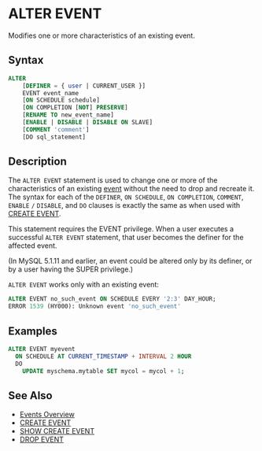 # ALTER EVENT

Modifies one or more characteristics of an existing event.

## Syntax

```sql
ALTER
    [DEFINER = { user | CURRENT_USER }]
    EVENT event_name
    [ON SCHEDULE schedule]
    [ON COMPLETION [NOT] PRESERVE]
    [RENAME TO new_event_name]
    [ENABLE | DISABLE | DISABLE ON SLAVE]
    [COMMENT 'comment']
    [DO sql_statement]
```

## Description

The `ALTER EVENT` statement is used to change one or more of the
characteristics of an existing [event](/programming-customizing-mariadb/triggers-events/event-scheduler/events/) without the need to drop and recreate it.
The syntax for each of the `DEFINER`, `ON SCHEDULE`, `ON COMPLETION`,
`COMMENT`, `ENABLE` `/` `DISABLE`, and `DO` clauses is exactly the
same as when used with [CREATE EVENT](/sql-statements-structure/sql-statements/data-definition/create/create-event/).

This statement requires the <a undefined>EVENT</a> privilege.
When a user executes a successful `ALTER EVENT` statement, that user becomes
the definer for the affected event.

(In MySQL 5.1.11 and earlier, an event could be altered only by its definer, or
by a user having the <a undefined>SUPER</a> privilege.)

`ALTER EVENT` works only with an existing event:

```sql
ALTER EVENT no_such_event ON SCHEDULE EVERY '2:3' DAY_HOUR;
ERROR 1539 (HY000): Unknown event 'no_such_event'
```

## Examples

```sql
ALTER EVENT myevent 
  ON SCHEDULE AT CURRENT_TIMESTAMP + INTERVAL 2 HOUR 
  DO 
    UPDATE myschema.mytable SET mycol = mycol + 1;
```

## See Also

- [Events Overview](/kb/en/events-overview/)
- [CREATE EVENT](/sql-statements-structure/sql-statements/data-definition/create/create-event/)
- [SHOW CREATE EVENT](/sql-statements-structure/sql-statements/administrative-sql-statements/show/show-create-event/)
- [DROP EVENT](/sql-statements-structure/sql-statements/data-definition/drop/drop-event/)